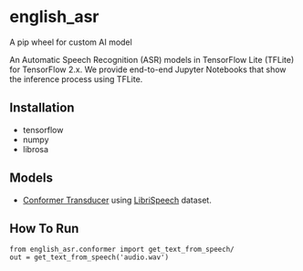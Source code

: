 # english_asr
A pip wheel for custom AI model

An Automatic Speech Recognition (ASR) models in TensorFlow Lite (TFLite) for TensorFlow 2.x. We provide end-to-end Jupyter Notebooks that show the inference process using TFLite.

## Installation
- tensorflow
- numpy
- librosa

## Models
- [Conformer Transducer](https://arxiv.org/abs/2005.08100) using [LibriSpeech](http://www.openslr.org/12) dataset.

## How To Run
```
from english_asr.conformer import get_text_from_speech/
out = get_text_from_speech('audio.wav')
